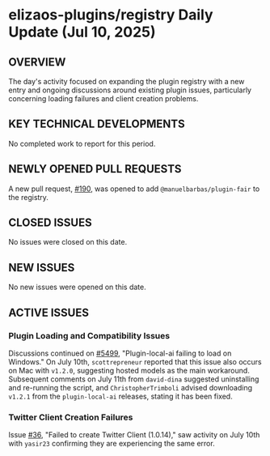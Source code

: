 # elizaos-plugins/registry Daily Update (Jul 10, 2025)
## OVERVIEW 
The day's activity focused on expanding the plugin registry with a new entry and ongoing discussions around existing plugin issues, particularly concerning loading failures and client creation problems.

## KEY TECHNICAL DEVELOPMENTS

No completed work to report for this period.

## NEWLY OPENED PULL REQUESTS
A new pull request, [#190](https://github.com/elizaos-plugins/registry/pull/190), was opened to add `@manuelbarbas/plugin-fair` to the registry.

## CLOSED ISSUES

No issues were closed on this date.

## NEW ISSUES

No new issues were opened on this date.

## ACTIVE ISSUES

### Plugin Loading and Compatibility Issues
Discussions continued on [#5499](https://github.com/elizaos-plugins/registry/issues/5499), "Plugin-local-ai failing to load on Windows." On July 10th, `scottrepreneur` reported that this issue also occurs on Mac with `v1.2.0`, suggesting hosted models as the main workaround. Subsequent comments on July 11th from `david-dina` suggested uninstalling and re-running the script, and `ChristopherTrimboli` advised downloading `v1.2.1` from the `plugin-local-ai` releases, stating it has been fixed.

### Twitter Client Creation Failures
Issue [#36](https://github.com/elizaos-plugins/registry/issues/36), "Failed to create Twitter Client (1.0.14)," saw activity on July 10th with `yasir23` confirming they are experiencing the same error.